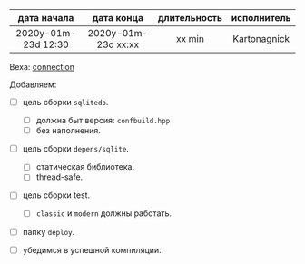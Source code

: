 
| дата начала         |   дата конца        | длительность  | исполнитель  |
|:-------------------:|:-------------------:|:-------------:|:------------:|
| 2020y-01m-23d 12:30 | 2020y-01m-23d xx:xx | xx min        | Kartonagnick |

Веха: [connection](milestones/2021y-01m-22d-0001-connection.md)

Добавляем:  
  - [ ] цель сборки `sqlitedb`.  
    - [ ] должна быт версия: `confbuild.hpp`  
    - [ ] без наполнения.  
  - [ ] цель сборки `depens/sqlite`.  
    - [ ] статическая библиотека.  
    - [ ] thread-safe.  
  - [ ] цель сборки test.  
    - [ ] `classic` и `modern` должны работать.  
  - [ ] папку `deploy`.  
  - [ ] убедимся в успешной компиляции.  


